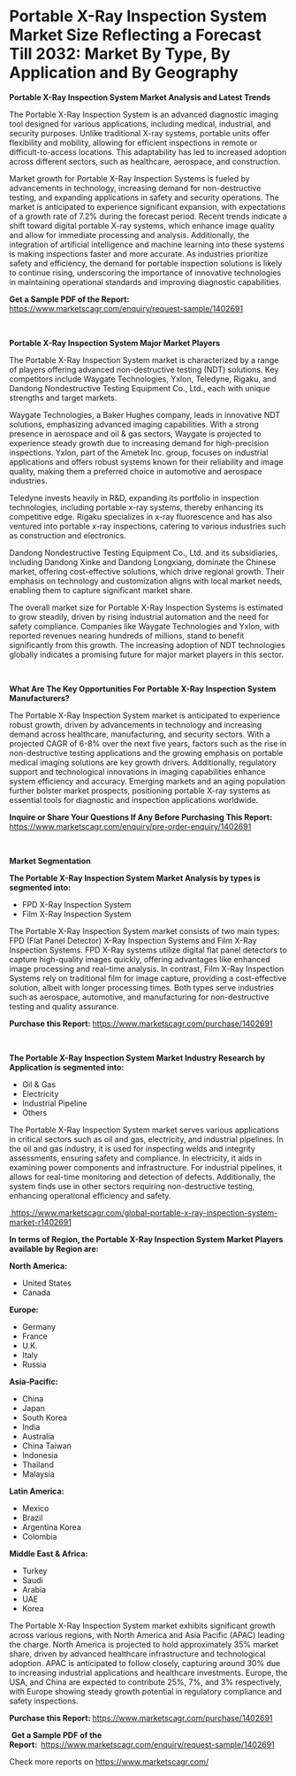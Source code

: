 <p><h1>Portable X-Ray Inspection System Market Size Reflecting a Forecast Till 2032: Market By Type, By Application and By Geography</h1></p><p><strong>Portable X-Ray Inspection System Market Analysis and Latest Trends</strong></p>
<p><p>The Portable X-Ray Inspection System is an advanced diagnostic imaging tool designed for various applications, including medical, industrial, and security purposes. Unlike traditional X-ray systems, portable units offer flexibility and mobility, allowing for efficient inspections in remote or difficult-to-access locations. This adaptability has led to increased adoption across different sectors, such as healthcare, aerospace, and construction.</p><p>Market growth for Portable X-Ray Inspection Systems is fueled by advancements in technology, increasing demand for non-destructive testing, and expanding applications in safety and security operations. The market is anticipated to experience significant expansion, with expectations of a growth rate of 7.2% during the forecast period. Recent trends indicate a shift toward digital portable X-ray systems, which enhance image quality and allow for immediate processing and analysis. Additionally, the integration of artificial intelligence and machine learning into these systems is making inspections faster and more accurate. As industries prioritize safety and efficiency, the demand for portable inspection solutions is likely to continue rising, underscoring the importance of innovative technologies in maintaining operational standards and improving diagnostic capabilities.</p></p>
<p><strong>Get a Sample PDF of the Report:&nbsp;</strong> <a href="https://www.marketscagr.com/enquiry/request-sample/1402691?utm_campaign=1895&utm_medium=2&utm_source=Github&utm_content=ia&utm_term=12012025&utm_id=portable-x-ray-inspection-system">https://www.marketscagr.com/enquiry/request-sample/1402691</a></p>
<p>&nbsp;</p>
<p><strong>Portable X-Ray Inspection System Major Market Players</strong></p>
<p><p>The Portable X-Ray Inspection System market is characterized by a range of players offering advanced non-destructive testing (NDT) solutions. Key competitors include Waygate Technologies, Yxlon, Teledyne, Rigaku, and Dandong Nondestructive Testing Equipment Co., Ltd., each with unique strengths and target markets.</p><p>Waygate Technologies, a Baker Hughes company, leads in innovative NDT solutions, emphasizing advanced imaging capabilities. With a strong presence in aerospace and oil & gas sectors, Waygate is projected to experience steady growth due to increasing demand for high-precision inspections. Yxlon, part of the Ametek Inc. group, focuses on industrial applications and offers robust systems known for their reliability and image quality, making them a preferred choice in automotive and aerospace industries.</p><p>Teledyne invests heavily in R&D, expanding its portfolio in inspection technologies, including portable x-ray systems, thereby enhancing its competitive edge. Rigaku specializes in x-ray fluorescence and has also ventured into portable x-ray inspections, catering to various industries such as construction and electronics.</p><p>Dandong Nondestructive Testing Equipment Co., Ltd. and its subsidiaries, including Dandong Xinke and Dandong Longxiang, dominate the Chinese market, offering cost-effective solutions, which drive regional growth. Their emphasis on technology and customization aligns with local market needs, enabling them to capture significant market share.</p><p>The overall market size for Portable X-Ray Inspection Systems is estimated to grow steadily, driven by rising industrial automation and the need for safety compliance. Companies like Waygate Technologies and Yxlon, with reported revenues nearing hundreds of millions, stand to benefit significantly from this growth. The increasing adoption of NDT technologies globally indicates a promising future for major market players in this sector.</p></p>
<p>&nbsp;</p>
<p><strong>What Are The Key Opportunities For Portable X-Ray Inspection System Manufacturers?</strong></p>
<p><p>The Portable X-Ray Inspection System market is anticipated to experience robust growth, driven by advancements in technology and increasing demand across healthcare, manufacturing, and security sectors. With a projected CAGR of 6-8% over the next five years, factors such as the rise in non-destructive testing applications and the growing emphasis on portable medical imaging solutions are key growth drivers. Additionally, regulatory support and technological innovations in imaging capabilities enhance system efficiency and accuracy. Emerging markets and an aging population further bolster market prospects, positioning portable X-ray systems as essential tools for diagnostic and inspection applications worldwide.</p></p>
<p><strong>Inquire or Share Your Questions If Any Before Purchasing This Report:</strong> <a href="https://www.marketscagr.com/enquiry/pre-order-enquiry/1402691?utm_campaign=1895&utm_medium=2&utm_source=Github&utm_content=ia&utm_term=12012025&utm_id=portable-x-ray-inspection-system">https://www.marketscagr.com/enquiry/pre-order-enquiry/1402691</a></p>
<p>&nbsp;</p>
<p><strong>Market Segmentation</strong></p>
<p><strong>The Portable X-Ray Inspection System Market Analysis by types is segmented into:</strong></p>
<p><ul><li>FPD X-Ray Inspection System</li><li>Film X-Ray Inspection System</li></ul></p>
<p><p>The Portable X-Ray Inspection System market consists of two main types: FPD (Flat Panel Detector) X-Ray Inspection Systems and Film X-Ray Inspection Systems. FPD X-Ray systems utilize digital flat panel detectors to capture high-quality images quickly, offering advantages like enhanced image processing and real-time analysis. In contrast, Film X-Ray Inspection Systems rely on traditional film for image capture, providing a cost-effective solution, albeit with longer processing times. Both types serve industries such as aerospace, automotive, and manufacturing for non-destructive testing and quality assurance.</p></p>
<p><strong>Purchase this Report:&nbsp;</strong><a href="https://www.marketscagr.com/purchase/1402691?utm_campaign=1895&utm_medium=2&utm_source=Github&utm_content=ia&utm_term=12012025&utm_id=portable-x-ray-inspection-system">https://www.marketscagr.com/purchase/1402691</a></p>
<p>&nbsp;</p>
<p><strong>The Portable X-Ray Inspection System Market Industry Research by Application is segmented into:</strong></p>
<p><ul><li>Oil & Gas</li><li>Electricity</li><li>Industrial Pipeline</li><li>Others</li></ul></p>
<p><p>The Portable X-Ray Inspection System market serves various applications in critical sectors such as oil and gas, electricity, and industrial pipelines. In the oil and gas industry, it is used for inspecting welds and integrity assessments, ensuring safety and compliance. In electricity, it aids in examining power components and infrastructure. For industrial pipelines, it allows for real-time monitoring and detection of defects. Additionally, the system finds use in other sectors requiring non-destructive testing, enhancing operational efficiency and safety.</p></p>
<p><a href="https://www.marketscagr.com/global-portable-x-ray-inspection-system-market-r1402691?utm_campaign=1895&utm_medium=2&utm_source=Github&utm_content=ia&utm_term=12012025&utm_id=portable-x-ray-inspection-system">&nbsp;https://www.marketscagr.com/global-portable-x-ray-inspection-system-market-r1402691</a></p>
<p><strong>In terms of Region, the Portable X-Ray Inspection System Market Players available by Region are:</strong></p>
<p>
    <p> <strong> North America: </strong>
        <ul>
            <li>United States</li>
            <li>Canada</li>
        </ul>
        </p> 
    <p> <strong> Europe: </strong>
        <ul>
            <li>Germany</li>
            <li>France</li>
            <li>U.K.</li>
            <li>Italy</li>
            <li>Russia</li>
        </ul>
        </p> 
    <p> <strong> Asia-Pacific: </strong>
        <ul>
            <li>China</li>
            <li>Japan</li>
            <li>South Korea</li>
            <li>India</li>
            <li>Australia</li>
            <li>China Taiwan</li>
            <li>Indonesia</li>
            <li>Thailand</li>
            <li>Malaysia</li>
        </ul>
        </p> 
    <p> <strong> Latin America: </strong>
        <ul>
            <li>Mexico</li>
            <li>Brazil</li>
            <li>Argentina Korea</li>
            <li>Colombia</li>
        </ul>
        </p> 
    <p> <strong> Middle East & Africa: </strong>
        <ul>
            <li>Turkey</li>
            <li>Saudi</li>
            <li>Arabia</li>
            <li>UAE</li>
            <li>Korea</li>
        </ul>
    </p>
    </p>
<p><p>The Portable X-Ray Inspection System market exhibits significant growth across various regions, with North America and Asia Pacific (APAC) leading the charge. North America is projected to hold approximately 35% market share, driven by advanced healthcare infrastructure and technological adoption. APAC is anticipated to follow closely, capturing around 30% due to increasing industrial applications and healthcare investments. Europe, the USA, and China are expected to contribute 25%, 7%, and 3% respectively, with Europe showing steady growth potential in regulatory compliance and safety inspections.</p></p>
<p><strong>Purchase this Report: </strong><a href="https://www.marketscagr.com/purchase/1402691?utm_campaign=1895&utm_medium=2&utm_source=Github&utm_content=ia&utm_term=12012025&utm_id=portable-x-ray-inspection-system">https://www.marketscagr.com/purchase/1402691</a></p>
<p>&nbsp;<strong>Get a Sample PDF of the Report:&nbsp;&nbsp;</strong><a href="https://www.marketscagr.com/enquiry/request-sample/1402691?utm_campaign=1895&utm_medium=2&utm_source=Github&utm_content=ia&utm_term=12012025&utm_id=portable-x-ray-inspection-system">https://www.marketscagr.com/enquiry/request-sample/1402691</a></p>
<p><strong></strong></p>
<p>Check more reports on <a href="https://www.marketscagr.com/?utm_campaign=1895&utm_medium=2&utm_source=Github&utm_content=ia&utm_term=12012025&utm_id=portable-x-ray-inspection-system">https://www.marketscagr.com/</a></p>